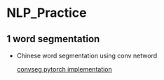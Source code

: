 # NLP_Practice
## 1 word segmentation
  * Chinese word segmentation using conv netword

    [convseg pytorch implementation](https://github.com/lalaland1921/NLP_Practice/tree/master/convseg)
